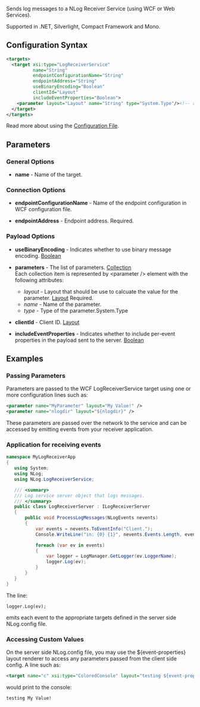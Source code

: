 Sends log messages to a NLog Receiver Service (using WCF or Web Services).

Supported in .NET, Silverlight, Compact Framework and Mono.

## Configuration Syntax
```xml
<targets>
  <target xsi:type="LogReceiverService"
          name="String"
          endpointConfigurationName="String"
          endpointAddress="String"
          useBinaryEncoding="Boolean"
          clientId="Layout"
          includeEventProperties="Boolean">
    <parameter layout="Layout" name="String" type="System.Type"/><!-- repeated -->
  </target>
</targets>
```
Read more about using the [Configuration File](Configuration-file).

## Parameters
### General Options
* **name** - Name of the target.

### Connection Options
* **endpointConfigurationName** - Name of the endpoint configuration in WCF configuration file.  

* **endpointAddress** - Endpoint address. Required.

### Payload Options
* **useBinaryEncoding** - Indicates whether to use binary message encoding. [Boolean](Data-types)  

* **parameters** - The list of parameters. [Collection](Data-types)  
Each collection item is represented by \<parameter /> element with the following attributes:
  * _layout_ - Layout that should be use to calcuate the value for the parameter. [Layout](Data-types) Required.
  * _name_ - Name of the parameter.
  * _type_ - Type of the parameter.System.Type

* **clientId** - Client ID. [Layout](Data-types)

* **includeEventProperties** - Indicates whether to include per-event properties in the payload sent to the server. [Boolean](Data-types)

## Examples
### Passing Parameters
Parameters are passed to the WCF LogReceiverService target using one or more configuration lines such as:
```xml
<parameter name="MyParameter" layout="My Value!" />
<parameter name="nlogdir" layout="${nlogdir}" />
```
These parameters are passed over the network to the service and can be accessed by emitting events from your receiver application.

### Application for receiving events
```csharp
namespace MyLogReceiverApp
{
   using System;
   using NLog;
   using NLog.LogReceiverService;

   /// <summary>
   /// Log service server object that logs messages.
   /// </summary>
   public class LogReceiverServer : ILogReceiverServer
   {
       public void ProcessLogMessages(NLogEvents nevents)
       {
           var events = nevents.ToEventInfo("Client.");
           Console.WriteLine("in: {0} {1}", nevents.Events.Length, events.Count);

           foreach (var ev in events)
           {
               var logger = LogManager.GetLogger(ev.LoggerName);
               logger.Log(ev);
           }
       }
   }
}
```
The line:

`logger.Log(ev);`

emits each event to the appropriate targets defined in the server side NLog.config file.

### Accessing Custom Values
On the server side NLog.config file, you may use the ${event-properties} layout renderer to access any parameters passed from the client side config. A line such as:

```xml
<target name="c" xsi:type="ColoredConsole" layout="testing ${event-properties:item=MyParameter}" />
```

would print to the console:

`testing My Value!`